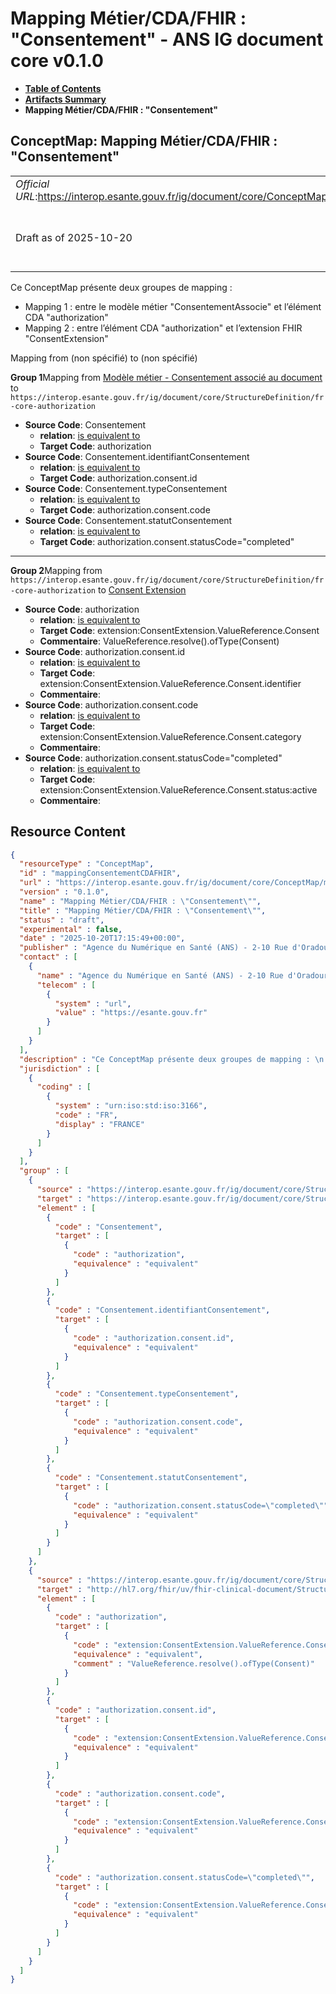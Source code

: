 # Mapping Métier/CDA/FHIR : "Consentement" - ANS IG document core v0.1.0

* [**Table of Contents**](toc.md)
* [**Artifacts Summary**](artifacts.md)
* **Mapping Métier/CDA/FHIR : "Consentement"**

## ConceptMap: Mapping Métier/CDA/FHIR : "Consentement" 

| | |
| :--- | :--- |
| *Official URL*:https://interop.esante.gouv.fr/ig/document/core/ConceptMap/mappingConsentementCDAFHIR | *Version*:0.1.0 |
| Draft as of 2025-10-20 | *Computable Name*:Mapping Métier/CDA/FHIR : "Consentement" |

 
Ce ConceptMap présente deux groupes de mapping : 
* Mapping 1 : entre le modèle métier "ConsentementAssocie" et l’élément CDA "authorization"
* Mapping 2 : entre l’élément CDA "authorization" et l’extension FHIR "ConsentExtension"
 

Mapping from (non spécifié) to (non spécifié)

**Group 1**Mapping from [Modèle métier - Consentement associé au document](StructureDefinition-Consentement.md) to `https://interop.esante.gouv.fr/ig/document/core/StructureDefinition/fr-core-authorization`

* **Source Code**: Consentement
  * **relation**: [is equivalent to](http://hl7.org/fhir/R5/codesystem-concept-map-relationship.html#equivalent)
  * **Target Code**: authorization
* **Source Code**: Consentement.identifiantConsentement
  * **relation**: [is equivalent to](http://hl7.org/fhir/R5/codesystem-concept-map-relationship.html#equivalent)
  * **Target Code**: authorization.consent.id
* **Source Code**: Consentement.typeConsentement
  * **relation**: [is equivalent to](http://hl7.org/fhir/R5/codesystem-concept-map-relationship.html#equivalent)
  * **Target Code**: authorization.consent.code
* **Source Code**: Consentement.statutConsentement
  * **relation**: [is equivalent to](http://hl7.org/fhir/R5/codesystem-concept-map-relationship.html#equivalent)
  * **Target Code**: authorization.consent.statusCode="completed"

-------

**Group 2**Mapping from `https://interop.esante.gouv.fr/ig/document/core/StructureDefinition/fr-core-authorization` to [Consent Extension](http://hl7.org/fhir/uv/fhir-clinical-document/STU1/StructureDefinition-consent-extension.html)

* **Source Code**: authorization
  * **relation**: [is equivalent to](http://hl7.org/fhir/R5/codesystem-concept-map-relationship.html#equivalent)
  * **Target Code**: extension:ConsentExtension.ValueReference.Consent
  * **Commentaire**: ValueReference.resolve().ofType(Consent)
* **Source Code**: authorization.consent.id
  * **relation**: [is equivalent to](http://hl7.org/fhir/R5/codesystem-concept-map-relationship.html#equivalent)
  * **Target Code**: extension:ConsentExtension.ValueReference.Consent.identifier
  * **Commentaire**: 
* **Source Code**: authorization.consent.code
  * **relation**: [is equivalent to](http://hl7.org/fhir/R5/codesystem-concept-map-relationship.html#equivalent)
  * **Target Code**: extension:ConsentExtension.ValueReference.Consent.category
  * **Commentaire**: 
* **Source Code**: authorization.consent.statusCode="completed"
  * **relation**: [is equivalent to](http://hl7.org/fhir/R5/codesystem-concept-map-relationship.html#equivalent)
  * **Target Code**: extension:ConsentExtension.ValueReference.Consent.status:active
  * **Commentaire**: 



## Resource Content

```json
{
  "resourceType" : "ConceptMap",
  "id" : "mappingConsentementCDAFHIR",
  "url" : "https://interop.esante.gouv.fr/ig/document/core/ConceptMap/mappingConsentementCDAFHIR",
  "version" : "0.1.0",
  "name" : "Mapping Métier/CDA/FHIR : \"Consentement\"",
  "title" : "Mapping Métier/CDA/FHIR : \"Consentement\"",
  "status" : "draft",
  "experimental" : false,
  "date" : "2025-10-20T17:15:49+00:00",
  "publisher" : "Agence du Numérique en Santé (ANS) - 2-10 Rue d'Oradour-sur-Glane, 75015 Paris",
  "contact" : [
    {
      "name" : "Agence du Numérique en Santé (ANS) - 2-10 Rue d'Oradour-sur-Glane, 75015 Paris",
      "telecom" : [
        {
          "system" : "url",
          "value" : "https://esante.gouv.fr"
        }
      ]
    }
  ],
  "description" : "Ce ConceptMap présente deux groupes de mapping : \n - Mapping 1 : entre le modèle métier \\\"ConsentementAssocie\\\" et l'élément CDA \\\"authorization\\\"\n - Mapping 2 : entre l'élément CDA \\\"authorization\\\" et l'extension FHIR \\\"ConsentExtension\\\" ",
  "jurisdiction" : [
    {
      "coding" : [
        {
          "system" : "urn:iso:std:iso:3166",
          "code" : "FR",
          "display" : "FRANCE"
        }
      ]
    }
  ],
  "group" : [
    {
      "source" : "https://interop.esante.gouv.fr/ig/document/core/StructureDefinition/Consentement",
      "target" : "https://interop.esante.gouv.fr/ig/document/core/StructureDefinition/fr-core-authorization",
      "element" : [
        {
          "code" : "Consentement",
          "target" : [
            {
              "code" : "authorization",
              "equivalence" : "equivalent"
            }
          ]
        },
        {
          "code" : "Consentement.identifiantConsentement",
          "target" : [
            {
              "code" : "authorization.consent.id",
              "equivalence" : "equivalent"
            }
          ]
        },
        {
          "code" : "Consentement.typeConsentement",
          "target" : [
            {
              "code" : "authorization.consent.code",
              "equivalence" : "equivalent"
            }
          ]
        },
        {
          "code" : "Consentement.statutConsentement",
          "target" : [
            {
              "code" : "authorization.consent.statusCode=\"completed\"",
              "equivalence" : "equivalent"
            }
          ]
        }
      ]
    },
    {
      "source" : "https://interop.esante.gouv.fr/ig/document/core/StructureDefinition/fr-core-authorization",
      "target" : "http://hl7.org/fhir/uv/fhir-clinical-document/StructureDefinition/consent-extension",
      "element" : [
        {
          "code" : "authorization",
          "target" : [
            {
              "code" : "extension:ConsentExtension.ValueReference.Consent",
              "equivalence" : "equivalent",
              "comment" : "ValueReference.resolve().ofType(Consent)"
            }
          ]
        },
        {
          "code" : "authorization.consent.id",
          "target" : [
            {
              "code" : "extension:ConsentExtension.ValueReference.Consent.identifier",
              "equivalence" : "equivalent"
            }
          ]
        },
        {
          "code" : "authorization.consent.code",
          "target" : [
            {
              "code" : "extension:ConsentExtension.ValueReference.Consent.category",
              "equivalence" : "equivalent"
            }
          ]
        },
        {
          "code" : "authorization.consent.statusCode=\"completed\"",
          "target" : [
            {
              "code" : "extension:ConsentExtension.ValueReference.Consent.status:active",
              "equivalence" : "equivalent"
            }
          ]
        }
      ]
    }
  ]
}

```
